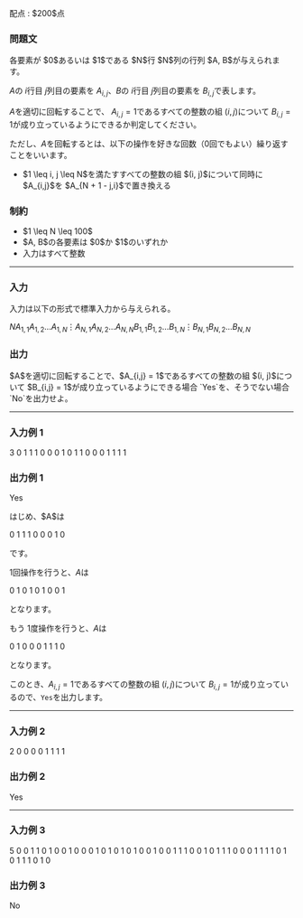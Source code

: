 
<div>

<span>

<span>

<p>
配点 : $200$点
</p>

<div>

<section>

### **問題文**

<p>
各要素が $0$あるいは $1$である $N$行 $N$列の行列 $A, B$が与えられます。

$A$の $i$行目 $j$列目の要素を $A_{i,j}$、$B$の $i$行目 $j$列目の要素を $B_{i,j}$で表します。

$A$を適切に回転することで、 $A_{i,j} = 1$であるすべての整数の組 $(i, j)$について $B_{i,j} = 1$が成り立っているようにできるか判定してください。

ただし、$A$を回転するとは、以下の操作を好きな回数（$0$回でもよい）繰り返すことをいいます。  
</p>

<ul>

<li>
$1 \leq i, j \leq N$を満たすすべての整数の組 $(i, j)$について同時に $A_{i,j}$を $A_{N + 1 - j,i}$で置き換える
</li>

</ul>

</section>

</div>

<div>

<section>

### **制約**

<ul>

<li>
$1 \leq N \leq 100$
</li>

<li>
$A, B$の各要素は $0$か $1$のいずれか
</li>

<li>
入力はすべて整数
</li>

</ul>

</section>

</div>

---

<div>

<div>

<section>

### **入力**

<p>
入力は以下の形式で標準入力から与えられる。
</p>

<div>

$N$$A_{1,1}$$A_{1,2}$$\ldots$$A_{1,N}$$\vdots$$A_{N,1}$$A_{N,2}$$\ldots$$A_{N,N}$$B_{1,1}$$B_{1,2}$$\ldots$$B_{1,N}$$\vdots$$B_{N,1}$$B_{N,2}$$\ldots$$B_{N,N}$
</div>

</section>

</div>

<div>

<section>

### **出力**

<p>
$A$を適切に回転することで、$A_{i,j} = 1$であるすべての整数の組 $(i, j)$について $B_{i,j} = 1$が成り立っているようにできる場合 `Yes`を、そうでない場合 `No`を出力せよ。
</p>

</section>

</div>

</div>

---

<div>

<section>

### **入力例 1**

<div>

3
0 1 1
1 0 0
0 1 0
1 1 0
0 0 1
1 1 1

</div>

</section>

</div>

<div>

<section>

### **出力例 1**

<div>

Yes

</div>

<p>
はじめ、$A$は  
</p>

<div>

0 1 1
1 0 0
0 1 0

</div>

<p>
です。

$1$回操作を行うと、$A$は  
</p>

<div>

0 1 0
1 0 1 
0 0 1

</div>

<p>
となります。

もう $1$度操作を行うと、$A$は
</p>

<div>

0 1 0
0 0 1
1 1 0

</div>

<p>
となります。

このとき、$A_{i,j} = 1$であるすべての整数の組 $(i, j)$について $B_{i,j} = 1$が成り立っているので、`Yes`を出力します。
</p>

</section>

</div>

---

<div>

<section>

### **入力例 2**

<div>

2
0 0
0 0
1 1
1 1

</div>

</section>

</div>

<div>

<section>

### **出力例 2**

<div>

Yes

</div>

</section>

</div>

---

<div>

<section>

### **入力例 3**

<div>

5
0 0 1 1 0
1 0 0 1 0
0 0 1 0 1
0 1 0 1 0
0 1 0 0 1
1 1 0 0 1
0 1 1 1 0
0 0 1 1 1
1 0 1 0 1
1 1 0 1 0

</div>

</section>

</div>

<div>

<section>

### **出力例 3**

<div>

No

</div>

</section>

</div>

</span>

</span>

</div>
